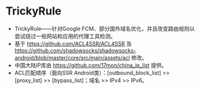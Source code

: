 # TrickyRule
* TrickyRule——针对Google FCM、部分国外域名优化，并且改变路由规则以尝试绕过一些网站和应用的代理工具检测。
* 基于 https://github.com/ACL4SSR/ACL4SSR 及 https://github.com/shadowsocks/shadowsocks-android/blob/master/core/src/main/assets/acl 修改。
* 中国大陆IP库由 https://github.com/17mon/china_ip_list 提供。
* ACL匹配顺序（面向SSR Android类）：[outbound_block_list] >> [proxy_list] >> [bypass_list]；域名 >> IPv4 >> IPv6。
